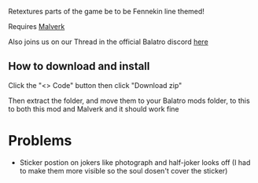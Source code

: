 Retextures parts of the game be to be Fennekin line themed!

Requires [Malverk](https://github.com/Eremel/Malverk)

Also joins us on our Thread in the official Balatro discord [here](https://discord.com/channels/1116389027176787968/1326197297553342505)

## How to download and install

Click the "<> Code" button then click "Download zip" 

Then extract the folder, and move them to your Balatro mods folder, to this to both this mod and Malverk and it should work fine

# Problems
- Sticker postion on jokers like photograph and half-joker looks off (I had to make them more visible so the soul dosen't cover the sticker)
